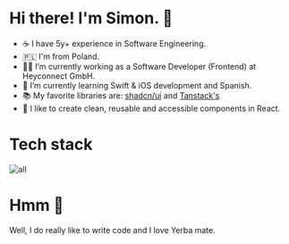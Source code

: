 # Hi there! I'm Simon. 👋 


- ☕️ I have 5y+ experience in Software Engineering.
- 🇵🇱 I'm from Poland.
- 👨‍💻 I’m currently working as a Software Developer (Frontend) at Heyconnect GmbH.
- 🔭 I’m currently learning Swift & iOS development and Spanish.
- 📚 My favorite libraries are: <a href="https://ui.shadcn.com" target="_blank">shadcn/ui</a> and <a href="https://tanstack.com" target="_blank">Tanstack's</a>
- 🚀 I like to create clean, reusable and accessible components in React.

  
# Tech stack

![all](https://github.com/SzymonMatynia/SzymonMatynia/assets/31554149/c46f93c0-a60c-4aa2-9239-02350b1027ab)


# Hmm 🤔
Well, I do really like to write code and I love Yerba mate.
